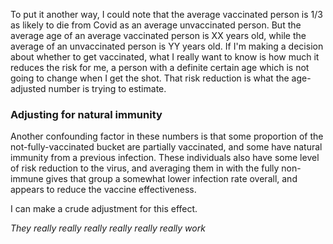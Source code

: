 To put it another way, I could note that the average vaccinated person is 1/3 as likely to die from Covid as an average unvaccinated person. But the average age of an average vaccinated person is XX years old, while the average of an unvaccinated person is YY years old.  If I'm making a decision about whether to get vaccinated, what I really want to know is how much it reduces the risk for me, a person with a definite certain age which is not going to change when I get the shot. That risk reduction is what the age-adjusted number is trying to estimate.


### Adjusting for natural immunity
Another confounding factor in these numbers is that some proportion of the not-fully-vaccinated bucket are partially vaccinated, and some have natural immunity from a previous infection. These individuals also have some level of risk reduction to the virus, and averaging them in with the fully non-immune gives that group a somewhat lower infection rate overall, and appears to reduce the vaccine effectiveness.

I can make a crude adjustment for this effect.





*They really really really really really really work*
